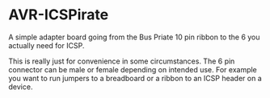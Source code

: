 # AVR-ICSPirate
A simple adapter board going from the Bus Priate 10 pin ribbon to the 6 you actually need for ICSP.

This is really just for convenience in some circumstances. The 6 pin connector can be male or 
female depending on intended use. For example you want to run jumpers to a breadboard or a 
ribbon to an ICSP header on a device.
